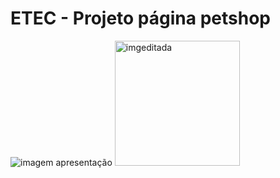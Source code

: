 # ETEC - Projeto página petshop 

![imagem apresentação](https://st3.depositphotos.com/5482604/12908/i/950/depositphotos_129088438-stock-photo-cat-in-towel-with-sponge.jpg) 
<img src="https://st3.depositphotos.com/5482604/12908/i/950/depositphotos_129088438-stock-photo-cat-in-towel-with-sponge.jpg" alt="imgeditada" width="200" height="200">

